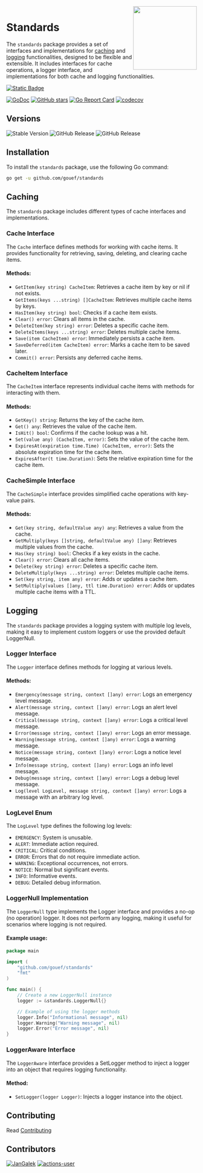 <img align=right width="168" src="docs/gouef_logo.png">

# Standards

The `standards` package provides a set of interfaces and implementations for [caching](#caching) and [logging](#logging) functionalities, designed to be flexible and extensible. It includes interfaces for cache operations, a logger interface, and implementations for both cache and logging functionalities.

[![Static Badge](https://img.shields.io/badge/Github-gouef%2Fstandards-blue?style=for-the-badge&logo=github&link=github.com%2Fgouef%2Fstandards)](https://github.com/gouef/standards)

[![GoDoc](https://pkg.go.dev/badge/github.com/gouef/standards.svg)](https://pkg.go.dev/github.com/gouef/standards)
[![GitHub stars](https://img.shields.io/github/stars/gouef/standards?style=social)](https://github.com/gouef/standards/stargazers)
[![Go Report Card](https://goreportcard.com/badge/github.com/gouef/standards)](https://goreportcard.com/report/github.com/gouef/standards)
[![codecov](https://codecov.io/github/gouef/standards/branch/main/graph/badge.svg?token=YUG8EMH6Q8)](https://codecov.io/github/gouef/standards)

## Versions
![Stable Version](https://img.shields.io/github/v/release/gouef/standards?label=Stable&labelColor=green)
![GitHub Release](https://img.shields.io/github/v/release/gouef/standards?label=RC&include_prereleases&filter=*rc*&logoSize=diago)
![GitHub Release](https://img.shields.io/github/v/release/gouef/standards?label=Beta&include_prereleases&filter=*beta*&logoSize=diago)

## Installation

To install the `standards` package, use the following Go command:

```bash
go get -u github.com/gouef/standards
```

## Caching
The `standards` package includes different types of cache interfaces and implementations.

### Cache Interface

The `Cache` interface defines methods for working with cache items. It provides functionality for retrieving, saving, deleting, and clearing cache items.

#### Methods:
- `GetItem(key string) CacheItem`: Retrieves a cache item by key or nil if not exists.
- `GetItems(keys ...string) []CacheItem`: Retrieves multiple cache items by keys.
- `HasItem(key string) bool`: Checks if a cache item exists.
- `Clear() error`: Clears all items in the cache.
- `DeleteItem(key string) error`: Deletes a specific cache item.
- `DeleteItems(keys ...string) error`: Deletes multiple cache items.
- `Save(item CacheItem) error`: Immediately persists a cache item.
- `SaveDeferred(item CacheItem) error`: Marks a cache item to be saved later.
- `Commit() error`: Persists any deferred cache items.

### CacheItem Interface
The `CacheItem` interface represents individual cache items with methods for interacting with them.

#### Methods:
- `GetKey() string`: Returns the key of the cache item.
- `Get() any`: Retrieves the value of the cache item.
- `IsHit() bool`: Confirms if the cache lookup was a hit.
- `Set(value any) (CacheItem, error)`: Sets the value of the cache item.
- `ExpiresAt(expiration time.Time) (CacheItem, error)`: Sets the absolute expiration time for the cache item.
- `ExpiresAfter(t time.Duration)`: Sets the relative expiration time for the cache item.

### CacheSimple Interface
The `CacheSimple` interface provides simplified cache operations with key-value pairs.

#### Methods:
- `Get(key string, defaultValue any) any`: Retrieves a value from the cache.
- `GetMultiply(keys []string, defaultValue any) []any`: Retrieves multiple values from the cache.
- `Has(key string) bool`: Checks if a key exists in the cache.
- `Clear() error`: Clears all cache items.
- `Delete(key string) error`: Deletes a specific cache item.
- `DeleteMultiply(keys ...string) error`: Deletes multiple cache items.
- `Set(key string, item any) error`: Adds or updates a cache item.
- `SetMultiply(values []any, ttl time.Duration) error`: Adds or updates multiple cache items with a TTL.

## Logging
The `standards` package provides a logging system with multiple log levels, making it easy to implement custom loggers or use the provided default LoggerNull.

### Logger Interface
The `Logger` interface defines methods for logging at various levels.

#### Methods:
- `Emergency(message string, context []any) error`: Logs an emergency level message.
- `Alert(message string, context []any) error`: Logs an alert level message.
- `Critical(message string, context []any) error`: Logs a critical level message.
- `Error(message string, context []any) error`: Logs an error message.
- `Warning(message string, context []any) error`: Logs a warning message.
- `Notice(message string, context []any) error`: Logs a notice level message.
- `Info(message string, context []any) error`: Logs an info level message.
- `Debug(message string, context []any) error`: Logs a debug level message.
- `Log(level LogLevel, message string, context []any) error`: Logs a message with an arbitrary log level.

### LogLevel Enum
The `LogLevel` type defines the following log levels:

- `EMERGENCY`: System is unusable.
- `ALERT`: Immediate action required.
- `CRITICAL`: Critical conditions.
- `ERROR`: Errors that do not require immediate action.
- `WARNING`: Exceptional occurrences, not errors.
- `NOTICE`: Normal but significant events.
- `INFO`: Informative events.
- `DEBUG`: Detailed debug information.

### LoggerNull Implementation
The `LoggerNull` type implements the Logger interface and provides a no-op (no operation) logger. It does not perform any logging, making it useful for scenarios where logging is not required.

#### Example usage:

```go
package main

import (
	"github.com/gouef/standards"
	"fmt"
)

func main() {
	// Create a new LoggerNull instance
	logger := &standards.LoggerNull{}

	// Example of using the logger methods
	logger.Info("Informational message", nil)
	logger.Warning("Warning message", nil)
	logger.Error("Error message", nil)
}

```

### LoggerAware Interface
The `LoggerAware` interface provides a SetLogger method to inject a logger into an object that requires logging functionality.

#### Method:
- `SetLogger(logger Logger)`: Injects a logger instance into the object.

## Contributing

Read [Contributing](CONTRIBUTING.md)

## Contributors

<div>
<span>
  <a href="https://github.com/JanGalek"><img src="https://raw.githubusercontent.com/gouef/standards/refs/heads/contributors-svg/.github/contributors/JanGalek.svg" alt="JanGalek" /></a>
</span>
<span>
  <a href="https://github.com/actions-user"><img src="https://raw.githubusercontent.com/gouef/standards/refs/heads/contributors-svg/.github/contributors/actions-user.svg" alt="actions-user" /></a>
</span>
</div>

